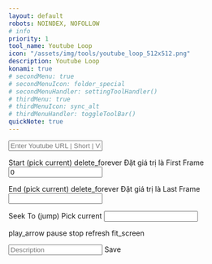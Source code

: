 ```yaml
---
layout: default
robots: NOINDEX, NOFOLLOW
# info
priority: 1
tool_name: Youtube Loop
icon: "/assets/img/tools/youtube_loop_512x512.png"
description: Youtube Loop
konami: true
# secondMenu: true
# secondMenuIcon: folder_special
# secondMenuHandler: settingToolHandler()
# thirdMenu: true
# thirdMenuIcon: sync_alt
# thirdMenuHandler: toggleToolBar()
quickNote: true
---
```

<!-- https://developers.google.com/youtube/iframe_api_reference#Loading_a_Video_Player -->
<!-- https://developers.google.com/youtube/player_parameters#Parameters -->
<div class="w3-padding-24"></div>

<label>
  <input type="text" class="DHInput" placeholder="Enter Youtube URL | Short | VideoId here..." id="urlInput" onchange="onChangeUrlInput()">
</label>

<div class="w3-cell-row">
  <div class="w3-container w3-cell w3-mobile">
    <div id="ytplayer"></div>
    <div id="listFilesContainer" class="w3-padding w3-margin-top w3-margin-right w3-card"></div>
  </div>
  <div class="w3-container w3-cell w3-mobile">
    <div class="w3-container">
      <p>
      <label class="w3-btn w3-border" onclick="pickStart()">Start (pick current)</label>
      <span class="tooltip">
        <span class="material-icons w3-button" onclick="clearToBegin()">delete_forever</span>
        <span class="tooltiptext">Đặt giá trị là First Frame</span>
      </span>
      <input class="w3-input" type="number" id="inputStart" value="0" onchange="onChangeInputParams('start', this)"></p>
      <p>
      <label class="w3-btn w3-border" onclick="pickEnd()">End (pick current)</label>
      <span class="tooltip">
        <span class="material-icons w3-button" onclick="clearToEnd()">delete_forever</span>
        <span class="tooltiptext">Đặt giá trị là Last Frame</span>
      </span>
      <input class="w3-input" type="number" id="inputEnd" onchange="onChangeInputParams('end', this)"></p>
      <p>
      <label onclick="seekTo()" class="w3-btn w3-border">Seek To (jump)</label>
      <label onclick="pickCurrent()" class="w3-btn w3-border">Pick current</label>
      <input class="w3-input" type="number" id="inputSeekTo" onchange="onChangeInputParams('seek', this)"></p>
      <p>
      <span class="material-icons w3-button" onclick="playVideo()">play_arrow</span>
      <span class="material-icons w3-button" onclick="pauseVideo()">pause</span>
      <span class="material-icons w3-button" onclick="stopVideo()">stop</span>
      <span class="material-icons w3-button" onclick="seekToStart()">refresh</span>
      <span class="material-icons w3-button" onclick="fullscreenPlayer()">fit_screen</span></p>
      <p>
      <input class="w3-input" placeholder="Description" id="saveDesc">
      <label class="w3-btn w3-border w3-margin-top" onclick="fmCreateNew()">Save</label></p>
    </div>
  </div>
</div>
<script src="/tools/youtubeloop/youtubeloop.js"></script>